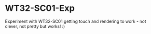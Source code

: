 # WT32-SC01-Exp
Experiment with WT32-SC01 getting touch and rendering to work - not clever, not pretty but works! :)

